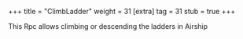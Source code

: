 +++
title = "ClimbLadder"
weight = 31
[extra]
tag = 31
stub = true
+++

This Rpc allows climbing or descending the ladders in Airship

<!-- more -->
